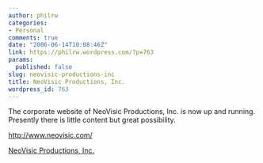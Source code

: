 ```yaml
---
author: philrw
categories:
- Personal
comments: true
date: "2006-06-14T10:08:46Z"
link: https://philrw.wordpress.com/?p=763
params:
  published: false
slug: neovisic-productions-inc
title: NeoVisic Productions, Inc.
wordpress_id: 763
---
```


The corporate website of NeoVisic Productions, Inc. is now up and running. Presently there is little content but great possibility.

http://www.neovisic.com/

[NeoVisic Productions, Inc.](http://www.neovisic.com/)
